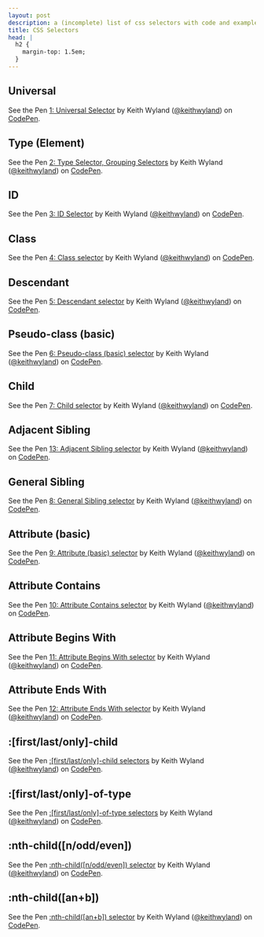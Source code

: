 ```yaml
---
layout: post
description: a (incomplete) list of css selectors with code and examples
title: CSS Selectors
head: |
  h2 { 
    margin-top: 1.5em; 
  }
---
```




## Universal
<p data-height="400" data-theme-id="4079" data-slug-hash="ChqtE" data-default-tab="result" class='codepen'>See the Pen <a href='http://codepen.io/keithwyland/pen/ChqtE'>1: Universal Selector</a> by Keith Wyland (<a href='http://codepen.io/keithwyland'>@keithwyland</a>) on <a href='http://codepen.io'>CodePen</a>.</p>
<script async src="//codepen.io/assets/embed/ei.js?rad=banana"></script>


## Type (Element)
<p data-height="400" data-theme-id="4079" data-slug-hash="xqglu" data-default-tab="result" class='codepen'>See the Pen <a href='http://codepen.io/keithwyland/pen/xqglu'>2: Type Selector, Grouping Selectors</a> by Keith Wyland (<a href='http://codepen.io/keithwyland'>@keithwyland</a>) on <a href='http://codepen.io'>CodePen</a>.</p>
<script async src="//codepen.io/assets/embed/ei.js?rad=banana"></script>

## ID
<p data-height="400" data-theme-id="4079" data-slug-hash="DbaHk" data-default-tab="result" class='codepen'>See the Pen <a href='http://codepen.io/keithwyland/pen/DbaHk'>3: ID Selector</a> by Keith Wyland (<a href='http://codepen.io/keithwyland'>@keithwyland</a>) on <a href='http://codepen.io'>CodePen</a>.</p>
<script async src="//codepen.io/assets/embed/ei.js?rad=banana"></script>

## Class
<p data-height="400" data-theme-id="4079" data-slug-hash="sfmiA" data-default-tab="result" class='codepen'>See the Pen <a href='http://codepen.io/keithwyland/pen/sfmiA'>4: Class selector</a> by Keith Wyland (<a href='http://codepen.io/keithwyland'>@keithwyland</a>) on <a href='http://codepen.io'>CodePen</a>.</p>
<script async src="//codepen.io/assets/embed/ei.js?rad=banana"></script>

## Descendant
<p data-height="400" data-theme-id="4079" data-slug-hash="yEtgo" data-default-tab="result" class='codepen'>See the Pen <a href='http://codepen.io/keithwyland/pen/yEtgo'>5: Descendant selector</a> by Keith Wyland (<a href='http://codepen.io/keithwyland'>@keithwyland</a>) on <a href='http://codepen.io'>CodePen</a>.</p>
<script async src="//codepen.io/assets/embed/ei.js?rad=banana"></script>

## Pseudo-class (basic)
<p data-height="400" data-theme-id="4079" data-slug-hash="zqkmG" data-default-tab="result" class='codepen'>See the Pen <a href='http://codepen.io/keithwyland/pen/zqkmG'>6: Pseudo-class (basic) selector</a> by Keith Wyland (<a href='http://codepen.io/keithwyland'>@keithwyland</a>) on <a href='http://codepen.io'>CodePen</a>.</p>
<script async src="//codepen.io/assets/embed/ei.js?rad=banana"></script>

## Child
<p data-height="400" data-theme-id="4079" data-slug-hash="insFz" data-default-tab="result" class='codepen'>See the Pen <a href='http://codepen.io/keithwyland/pen/insFz'>7: Child selector</a> by Keith Wyland (<a href='http://codepen.io/keithwyland'>@keithwyland</a>) on <a href='http://codepen.io'>CodePen</a>.</p>
<script async src="//codepen.io/assets/embed/ei.js?rad=banana"></script>

## Adjacent Sibling
<p data-height="400" data-theme-id="4079" data-slug-hash="xCoab" data-default-tab="result" class='codepen'>See the Pen <a href='http://codepen.io/keithwyland/pen/xCoab'>13: Adjacent Sibling selector</a> by Keith Wyland (<a href='http://codepen.io/keithwyland'>@keithwyland</a>) on <a href='http://codepen.io'>CodePen</a>.</p>
<script async src="//codepen.io/assets/embed/ei.js"></script>

## General Sibling
<p data-height="400" data-theme-id="4079" data-slug-hash="Huqaw" data-default-tab="result" class='codepen'>See the Pen <a href='http://codepen.io/keithwyland/pen/Huqaw'>8: General Sibling selector</a> by Keith Wyland (<a href='http://codepen.io/keithwyland'>@keithwyland</a>) on <a href='http://codepen.io'>CodePen</a>.</p>
<script async src="//codepen.io/assets/embed/ei.js?rad=banana"></script>

## Attribute (basic)
<p data-height="400" data-theme-id="4079" data-slug-hash="AIprb" data-default-tab="result" class='codepen'>See the Pen <a href='http://codepen.io/keithwyland/pen/AIprb'>9: Attribute (basic) selector</a> by Keith Wyland (<a href='http://codepen.io/keithwyland'>@keithwyland</a>) on <a href='http://codepen.io'>CodePen</a>.</p>
<script async src="//codepen.io/assets/embed/ei.js?rad=banana"></script>

## Attribute Contains
<p data-height="400" data-theme-id="4079" data-slug-hash="Eqotd" data-default-tab="result" class='codepen'>See the Pen <a href='http://codepen.io/keithwyland/pen/Eqotd'>10: Attribute Contains selector</a> by Keith Wyland (<a href='http://codepen.io/keithwyland'>@keithwyland</a>) on <a href='http://codepen.io'>CodePen</a>.</p>
<script async src="//codepen.io/assets/embed/ei.js?rad=banana"></script>

## Attribute Begins With
<p data-height="400" data-theme-id="4079" data-slug-hash="jxIyi" data-default-tab="result" class='codepen'>See the Pen <a href='http://codepen.io/keithwyland/pen/jxIyi'>11: Attribute Begins With selector</a> by Keith Wyland (<a href='http://codepen.io/keithwyland'>@keithwyland</a>) on <a href='http://codepen.io'>CodePen</a>.</p>
<script async src="//codepen.io/assets/embed/ei.js?rad=banana"></script>

## Attribute Ends With
<p data-height="400" data-theme-id="4079" data-slug-hash="eFbqE" data-default-tab="result" class='codepen'>See the Pen <a href='http://codepen.io/keithwyland/pen/eFbqE'>12: Attribute Ends With selector</a> by Keith Wyland (<a href='http://codepen.io/keithwyland'>@keithwyland</a>) on <a href='http://codepen.io'>CodePen</a>.</p>
<script async src="//codepen.io/assets/embed/ei.js?rad=banana"></script>

## :[first/last/only]-child
<p data-height="400" data-theme-id="4079" data-slug-hash="lcfrC" data-default-tab="result" class='codepen'>See the Pen <a href='http://codepen.io/keithwyland/pen/lcfrC'>:[first/last/only]-child selectors</a> by Keith Wyland (<a href='http://codepen.io/keithwyland'>@keithwyland</a>) on <a href='http://codepen.io'>CodePen</a>.</p>
<script async src="//codepen.io/assets/embed/ei.js"></script>

## :[first/last/only]-of-type
<p data-height="400" data-theme-id="4079" data-slug-hash="bJwao" data-default-tab="result" class='codepen'>See the Pen <a href='http://codepen.io/keithwyland/pen/bJwao'>:[first/last/only]-of-type selectors</a> by Keith Wyland (<a href='http://codepen.io/keithwyland'>@keithwyland</a>) on <a href='http://codepen.io'>CodePen</a>.</p>
<script async src="//codepen.io/assets/embed/ei.js"></script>

## :nth-child([n/odd/even])
<p data-height="400" data-theme-id="4079" data-slug-hash="Cvgyc" data-default-tab="result" class='codepen'>See the Pen <a href='http://codepen.io/keithwyland/pen/Cvgyc'>:nth-child([n/odd/even]) selector</a> by Keith Wyland (<a href='http://codepen.io/keithwyland'>@keithwyland</a>) on <a href='http://codepen.io'>CodePen</a>.</p>
<script async src="//codepen.io/assets/embed/ei.js"></script>

## :nth-child([an+b])
<p data-height="298" data-theme-id="4079" data-slug-hash="aEqJu" data-default-tab="result" class='codepen'>See the Pen <a href='http://codepen.io/keithwyland/pen/aEqJu'>:nth-child([an+b]) selector</a> by Keith Wyland (<a href='http://codepen.io/keithwyland'>@keithwyland</a>) on <a href='http://codepen.io'>CodePen</a>.</p>
<script async src="//codepen.io/assets/embed/ei.js"></script>
